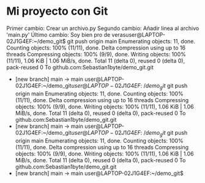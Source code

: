 # Mi proyecto con Git
Primer cambio: Crear un archivo.py
Segundo cambio: Añadir linea al archivo 'main.py'
Último cambio: Soy bien pro de verasuser@LAPTOP-02J1G4EF:~/demo_git$ git push origin main
Enumerating objects: 11, done.
Counting objects: 100% (11/11), done.
Delta compression using up to 16 threads
Compressing objects: 100% (9/9), done.
Writing objects: 100% (11/11), 1.06 KiB | 1.06 MiB/s, done.
Total 11 (delta 0), reused 0 (delta 0), pack-reused 0
To github.com:Sebastian1byte/demo_git.git
 * [new branch]      main -> main
user@LAPTOP-02J1G4EF:~/demo_git$user@LAPTOP-02J1G4EF:~/demo_git$ git push origin main
Enumerating objects: 11, done.
Counting objects: 100% (11/11), done.
Delta compression using up to 16 threads
Compressing objects: 100% (9/9), done.
Writing objects: 100% (11/11), 1.06 KiB | 1.06 MiB/s, done.
Total 11 (delta 0), reused 0 (delta 0), pack-reused 0
To github.com:Sebastian1byte/demo_git.git
 * [new branch]      main -> main
user@LAPTOP-02J1G4EF:~/demo_git$user@LAPTOP-02J1G4EF:~/demo_git$ git push origin main
Enumerating objects: 11, done.
Counting objects: 100% (11/11), done.
Delta compression using up to 16 threads
Compressing objects: 100% (9/9), done.
Writing objects: 100% (11/11), 1.06 KiB | 1.06 MiB/s, done.
Total 11 (delta 0), reused 0 (delta 0), pack-reused 0
To github.com:Sebastian1byte/demo_git.git
 * [new branch]      main -> main
user@LAPTOP-02J1G4EF:~/demo_git$

